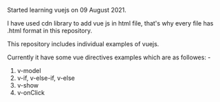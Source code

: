 Started learning vuejs on 09 August 2021.

I have used cdn library to add vue js in html file, that's why every file has .html format in this repository.

This repository includes individual examples of vuejs.

Currently it have some vue directives examples which are as followes: -

1. v-model
2. v-if, v-else-if, v-else
3. v-show
4. v-onClick
